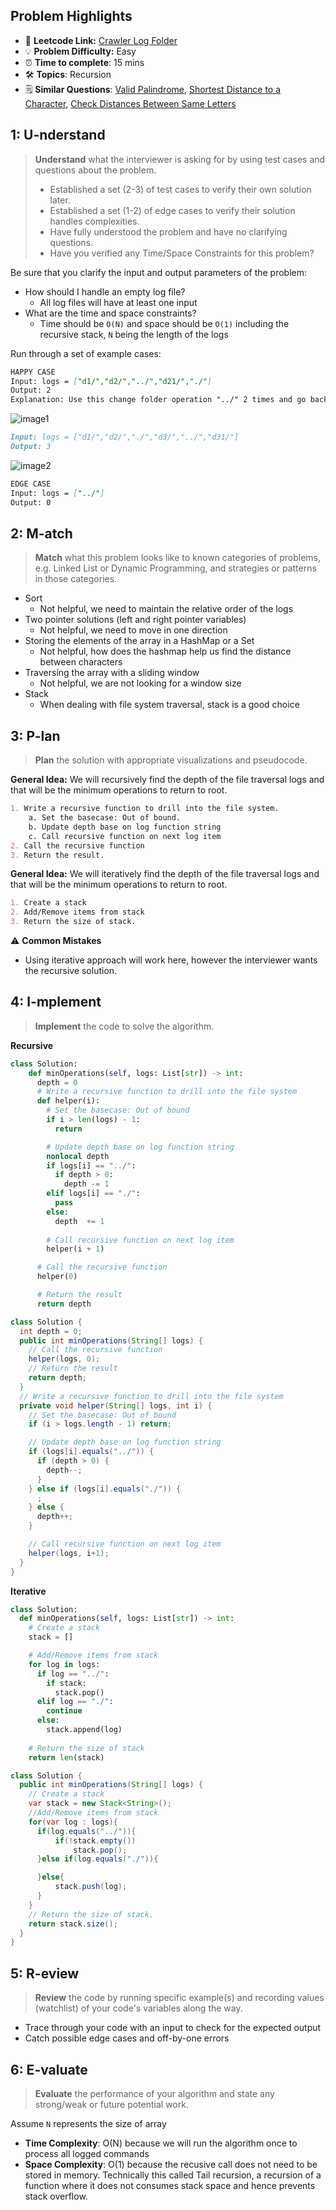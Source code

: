 ## Problem Highlights

* 🔗 **Leetcode Link:** [Crawler Log Folder](https://leetcode.com/problems/crawler-log-folder/)
* 💡 **Problem Difficulty:** Easy
* ⏰ **Time to complete**: 15 mins
* 🛠️ **Topics**: Recursion
* 🗒️ **Similar Questions**: [Valid Palindrome](https://leetcode.com/problems/valid-palindrome/), [Shortest Distance to a Character](https://leetcode.com/problems/shortest-distance-to-a-character/), [Check Distances Between Same Letters](https://leetcode.com/problems/check-distances-between-same-letters/)
    
## 1: U-nderstand
 
> **Understand** what the interviewer is asking for by using test cases and questions about the problem.
> 
> - Established a set (2-3) of test cases to verify their own solution later.
> - Established a set (1-2) of edge cases to verify their solution handles complexities.
> - Have fully understood the problem and have no clarifying questions.
> - Have you verified any Time/Space Constraints for this problem?

Be sure that you clarify the input and output parameters of the problem:

- How should I handle an empty log file?
    - All log files will have at least one input
- What are the time and space constraints?
    - Time should be `O(N)` and space should be `O(1)` including the recursive stack, `N` being the length of the logs

Run through a set of example cases:

```markdown
HAPPY CASE
Input: logs = ["d1/","d2/","../","d21/","./"]
Output: 2
Explanation: Use this change folder operation "../" 2 times and go back to the main folder.
```

![image1](https://assets.leetcode.com/uploads/2020/09/09/sample_11_1957.png)

```markdown
Input: logs = ["d1/","d2/","./","d3/","../","d31/"]
Output: 3
```

![image2](https://assets.leetcode.com/uploads/2020/09/09/sample_22_1957.png)

```markdown
EDGE CASE 
Input: logs = ["../"]
Output: 0
```   
    
## 2: M-atch

> **Match** what this problem looks like to known categories of problems, e.g. Linked List or Dynamic Programming, and strategies or patterns in those categories.

- Sort 
    - Not helpful, we need to maintain the relative order of the logs
- Two pointer solutions (left and right pointer variables)
    - Not helpful, we need to move in one direction
- Storing the elements of the array in a HashMap or a Set
    - Not helpful, how does the hashmap help us find the distance between characters
- Traversing the array with a sliding window
    - Not helpful, we are not looking for a window size
- Stack
    - When dealing with file system traversal, stack is a good choice

## 3: P-lan

> **Plan** the solution with appropriate visualizations and pseudocode.

**General Idea:**  We will recursively find the depth of the file traversal logs and that will be the minimum operations to return to root.

```markdown
1. Write a recursive function to drill into the file system.
    a. Set the basecase: Out of bound.
    b. Update depth base on log function string
    c. Call recursive function on next log item
2. Call the recursive function 
3. Return the result.
```

**General Idea:**  We will iteratively find the depth of the file traversal logs and that will be the minimum operations to return to root.

```markdown
1. Create a stack
2. Add/Remove items from stack 
3. Return the size of stack.
```

⚠️ **Common Mistakes**

* Using iterative approach will work here, however the interviewer wants the recursive solution.

## 4: I-mplement

> **Implement** the code to solve the algorithm.

**Recursive**

```python
class Solution:
    def minOperations(self, logs: List[str]) -> int:
      depth = 0
      # Write a recursive function to drill into the file system
      def helper(i):
        # Set the basecase: Out of bound
        if i > len(logs) - 1:
          return 

        # Update depth base on log function string
        nonlocal depth
        if logs[i] == "../":
          if depth > 0:
            depth -= 1
        elif logs[i] == "./":
          pass
        else:
          depth  += 1
        
        # Call recursive function on next log item
        helper(i + 1)

      # Call the recursive function 
      helper(0)

      # Return the result
      return depth
```
```java
class Solution {
  int depth = 0;
  public int minOperations(String[] logs) {
    // Call the recursive function 
    helper(logs, 0);
    // Return the result
    return depth;
  }
  // Write a recursive function to drill into the file system
  private void helper(String[] logs, int i) {
    // Set the basecase: Out of bound
    if (i > logs.length - 1) return;

    // Update depth base on log function string
    if (logs[i].equals("../")) {
      if (depth > 0) {
        depth--;
      }
    } else if (logs[i].equals("./")) {
      ;
    } else {
      depth++;
    }

    // Call recursive function on next log item
    helper(logs, i+1);
  }
}
```

**Iterative**

```python
class Solution:
  def minOperations(self, logs: List[str]) -> int:
    # Create a stack
    stack = []

    # Add/Remove items from stack
    for log in logs:
      if log == "../":
        if stack:
          stack.pop()
      elif log == "./":
        continue
      else:
        stack.append(log)
    
    # Return the size of stack
    return len(stack)
```
```java
class Solution {
  public int minOperations(String[] logs) {
    // Create a stack
    var stack = new Stack<String>();
    //Add/Remove items from stack
    for(var log : logs){
      if(log.equals("../")){
          if(!stack.empty())
              stack.pop();
      }else if(log.equals("./")){

      }else{
          stack.push(log);
      }
    }
    // Return the size of stack.
    return stack.size();
  }
}
```

## 5: R-eview

> **Review** the code by running specific example(s) and recording values (watchlist) of your code's variables along the way.

- Trace through your code with an input to check for the expected output
- Catch possible edge cases and off-by-one errors

## 6: E-valuate

> **Evaluate** the performance of your algorithm and state any strong/weak or future potential work.
    
Assume `N` represents the size of array

* **Time Complexity**: O(N) because we will run the algorithm once to process all logged commands
* **Space Complexity**: O(1) because the recusive call does not need to be stored in memory. Technically this called Tail recursion, a recursion of a function where it does not consumes stack space and hence prevents stack overflow.

